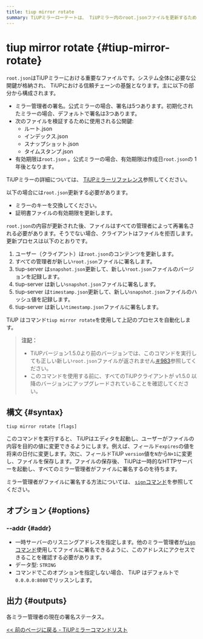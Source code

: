 ```yaml
---
title: tiup mirror rotate
summary: TiUPミラーローテートは、 TiUPミラー内のroot.jsonファイルを更新するために使用されます。このファイルには公開鍵と有効期限が含まれており、管理者によって署名されています。このコマンドは更新プロセスを自動化し、すべての管理者によるファイルへの署名を要求します。このコマンドを使用する前に、すべてのTiUPクライアントがv1.5.0以降にアップグレードされていることを確認してください。
---
```


# tiup mirror rotate {#tiup-mirror-rotate}

`root.json`はTiUPミラーにおける重要なファイルです。システム全体に必要な公開鍵が格納され、 TiUPにおける信頼チェーンの基盤となります。主に以下の部分から構成されます。

-   ミラー管理者の署名。公式ミラーの場合、署名は5つあります。初期化されたミラーの場合、デフォルトで署名は3つあります。
-   次のファイルを検証するために使用される公開鍵:
    -   ルート.json
    -   インデックス.json
    -   スナップショット.json
    -   タイムスタンプ.json
-   有効期限は`root.json` 。公式ミラーの場合、有効期限は作成日`root.json`の 1 年後となります。

TiUPミラーの詳細については、 [TiUPミラーリファレンス](/tiup/tiup-mirror-reference.md)参照してください。

以下の場合には`root.json`更新する必要があります。

-   ミラーのキーを交換してください。
-   証明書ファイルの有効期限を更新します。

`root.json`の内容が更新された後、ファイルはすべての管理者によって再署名される必要があります。そうでない場合、クライアントはファイルを拒否します。更新プロセスは以下のとおりです。

1.  ユーザー（クライアント）は`root.json`のコンテンツを更新します。
2.  すべての管理者が新しい`root.json`ファイルに署名します。
3.  tiup-server は`snapshot.json`更新して、新しい`root.json`ファイルのバージョンを記録します。
4.  tiup-server は新しい`snapshot.json`ファイルに署名します。
5.  tiup-server は`timestamp.json`更新して、新しい`snapshot.json`ファイルのハッシュ値を記録します。
6.  tiup-server は新しい`timestamp.json`ファイルに署名します。

TiUP はコマンド`tiup mirror rotate`を使用して上記のプロセスを自動化します。

> **注記：**
>
> -   TiUPバージョン1.5.0より前のバージョンでは、このコマンドを実行しても正しい新しい`root.json`ファイルが返されません[＃983](https://github.com/pingcap/tiup/issues/983)参照してください。
> -   このコマンドを使用する前に、すべてのTiUPクライアントが v1.5.0 以降のバージョンにアップグレードされていることを確認してください。

## 構文 {#syntax}

```shell
tiup mirror rotate [flags]
```

このコマンドを実行すると、 TiUPはエディタを起動し、ユーザーがファイルの内容を目的の値に変更できるようにします。例えば、フィールド`expires`の値を将来の日付に変更します。次に、フィールドTiUP `version`値を`N`から`N+1`に変更し、ファイルを保存します。ファイルの保存後、 TiUPは一時的なHTTPサーバーを起動し、すべてのミラー管理者がファイルに署名するのを待ちます。

ミラー管理者がファイルに署名する方法については、 [`sign`コマンド](/tiup/tiup-command-mirror-sign.md)を参照してください。

## オプション {#options}

### --addr {#addr}

-   一時サーバーのリスニングアドレスを指定します。他のミラー管理者が[`sign`コマンド](/tiup/tiup-command-mirror-sign.md)使用してファイルに署名できるように、このアドレスにアクセスできることを確認する必要があります。
-   データ型: `STRING`
-   コマンドでこのオプションを指定しない場合、 TiUP はデフォルトで`0.0.0.0:8080`でリッスンします。

## 出力 {#outputs}

各ミラー管理者の現在の署名ステータス。

[&lt;&lt; 前のページに戻る - TiUPミラーコマンドリスト](/tiup/tiup-command-mirror.md#command-list)
